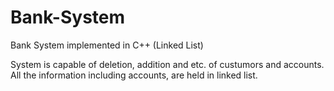 # Bank-System
Bank System implemented in C++ (Linked List)

System is capable of deletion, addition and etc. of custumors and accounts. All the information including accounts, are held in linked list.
